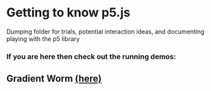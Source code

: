 # Getting to know p5.js

Dumping folder for trials, potential interaction ideas, and documenting playing with the p5 library

### If you are here then check out the running demos:

## Gradient Worm [(here)](https://codepen.io/daniela510/pen/vYpGQga)

